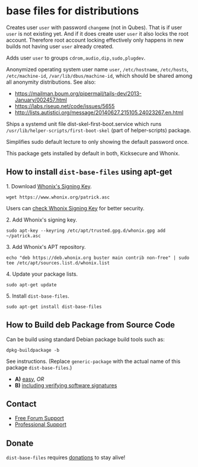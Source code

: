 # base files for distributions #

Creates user `user` with password `changeme` (not in Qubes).
That is if user `user` is not existing yet.
And if it does create user `user` it also locks the root account.
Therefore root account locking effectively only happens in new
builds not having user `user` already created.

Adds user `user` to groups `cdrom,audio,dip,sudo,plugdev`.

Anonymized operating system user name `user`, `/etc/hostname`, `/etc/hosts`,
`/etc/machine-id`, `/var/lib/dbus/machine-id`, which should be shared among
all anonymity distributions. See also:

* https://mailman.boum.org/pipermail/tails-dev/2013-January/002457.html
* https://labs.riseup.net/code/issues/5655
* http://lists.autistici.org/message/20140627.215105.24023267.en.html

Ships a systemd unit file dist-skel-first-boot.service
which runs `/usr/lib/helper-scripts/first-boot-skel` (part of helper-scripts)
package.

Simplifies sudo default lecture to only showing the default password once.

This package gets installed by default in both, Kicksecure and Whonix.
## How to install `dist-base-files` using apt-get ##

1\. Download [Whonix's Signing Key]().

```
wget https://www.whonix.org/patrick.asc
```

Users can [check Whonix Signing Key](https://www.whonix.org/wiki/Whonix_Signing_Key) for better security.

2\. Add Whonix's signing key.

```
sudo apt-key --keyring /etc/apt/trusted.gpg.d/whonix.gpg add ~/patrick.asc
```

3\. Add Whonix's APT repository.

```
echo "deb https://deb.whonix.org buster main contrib non-free" | sudo tee /etc/apt/sources.list.d/whonix.list
```

4\. Update your package lists.

```
sudo apt-get update
```

5\. Install `dist-base-files`.

```
sudo apt-get install dist-base-files
```

## How to Build deb Package from Source Code ##

Can be build using standard Debian package build tools such as:

```
dpkg-buildpackage -b
```

See instructions. (Replace `generic-package` with the actual name of this package `dist-base-files`.)

* **A)** [easy](https://www.whonix.org/wiki/Dev/Build_Documentation/generic-package/easy), _OR_
* **B)** [including verifying software signatures](https://www.whonix.org/wiki/Dev/Build_Documentation/generic-package)

## Contact ##

* [Free Forum Support](https://forums.whonix.org)
* [Professional Support](https://www.whonix.org/wiki/Professional_Support)

## Donate ##

`dist-base-files` requires [donations](https://www.whonix.org/wiki/Donate) to stay alive!
